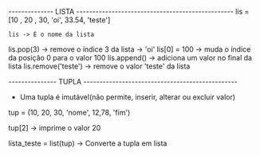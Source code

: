 
--------------  LISTA  -------------------------------------------------
lis = [10 , 20 , 30, 'oi', 33.54, 'teste']

    lis -> É o nome da lista

lis.pop(3) -> remove o índice 3 da lista -> 'oi'
lis[0] = 100 -> muda o índice da posição 0 para o valor 100
lis.append() -> adiciona um valor no final da lista
lis.remove('teste') -> remove o valor 'teste' da lista


---------------  TUPLA  ------------------------------------------------
* Uma tupla é imutável(não permite, inserir, alterar ou excluir valor)

tup = (10, 20, 30, 'nome', 12,78, 'fim')

tup[2] -> imprime o valor 20

lista_teste = list(tup) -> Converte a tupla em lista